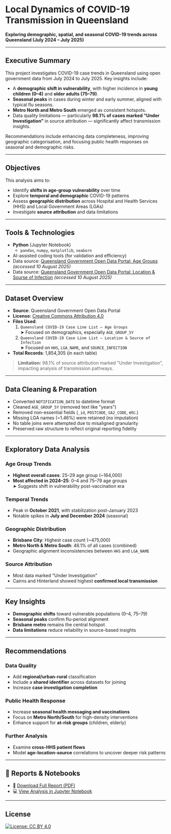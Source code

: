 # Local Dynamics of COVID-19 Transmission in Queensland

**Exploring demographic, spatial, and seasonal COVID-19 trends across Queensland (July 2024 – July 2025)**

---

## Executive Summary

This project investigates COVID-19 case trends in Queensland using open government data from July 2024 to July 2025. Key insights include:

- A **demographic shift in vulnerability**, with higher incidence in **young children (0–4)** and **older adults (75–79)**.
- **Seasonal peaks** in cases during winter and early summer, aligned with typical flu seasons.
- **Metro North and Metro South** emerged as consistent hotspots.
- Data quality limitations — particularly **98.1% of cases marked “Under Investigation”** in source attribution — significantly affect transmission insights.

Recommendations include enhancing data completeness, improving geographic categorisation, and focusing public health responses on seasonal and demographic risks.

---

## Objectives

This analysis aims to:

- Identify **shifts in age-group vulnerability** over time  
- Explore **temporal and demographic** COVID-19 patterns  
- Assess **geographic distribution** across Hospital and Health Services (HHS) and Local Government Areas (LGAs)  
- Investigate **source attribution** and data limitations

---

## Tools & Technologies

- **Python** (Jupyter Notebook)
  - `pandas`, `numpy`, `matplotlib`, `seaborn`
- AI-assisted coding tools (for validation and efficiency)
- Data source: [Queensland Government Open Data Portal: Age Groups](https://www.data.qld.gov.au/dataset/queensland-covid-19-case-line-list-age-groups) *(accessed 10 August 2025)*
- Data source: [Queensland Government Open Data Portal: Location & Sourse of Infection](https://www.data.qld.gov.au/dataset/queensland-covid-19-case-line-list-location-source-of-infection) *(accessed 10 August 2025)*

---

## Dataset Overview

- **Source**: Queensland Government Open Data Portal
- **License**: [Creative Commons Attribution 4.0](https://creativecommons.org/licenses/by/4.0/)
- **Files Used**:
  1. `Queensland COVID-19 Case Line List – Age Groups`  
     ➤ Focused on demographics, especially `AGE_GROUP_5Y`  
  2. `Queensland COVID-19 Case Line List – Location & Source of Infection`  
     ➤ Focused on `HHS`, `LGA_NAME`, and `SOURCE_INFECTION`  
- **Total Records**: 1,854,305 (in each table)

> **Limitation:** 98.1% of source attribution marked "Under Investigation", impacting analysis of transmission pathways.

---

## Data Cleaning & Preparation

- Converted `NOTIFICATION_DATE` to datetime format
- Cleaned `AGE_GROUP_5Y` (removed text like "years")
- Removed non-essential fields (`_id`, `POSTCODE`, `SA2_CODE`, etc.)
- Missing LGA names (~1.46%) were retained (no imputation)
- No table joins were attempted due to misaligned granularity
- Preserved raw structure to reflect original reporting fidelity

---

## Exploratory Data Analysis

### Age Group Trends

- **Highest overall cases**: 25–29 age group (~164,000)
- **Most affected in 2024–25**: 0–4 and 75–79 age groups  
  ➤ Suggests shift in vulnerability post-vaccination era

### Temporal Trends

- Peak in **October 2021**, with stabilization post-January 2023
- Notable spikes in **July and December 2024** (seasonal)

### Geographic Distribution

- **Brisbane City**: Highest case count (~475,000)
- **Metro North & Metro South**: 46.1% of all cases (combined)
- Geographic alignment inconsistencies between `HHS` and `LGA_NAME`

### Source Attribution

- Most data marked "Under Investigation"
- Cairns and Hinterland showed highest **confirmed local transmission**

---
## Key Insights

- **Demographic shifts** toward vulnerable populations (0–4, 75–79)
- **Seasonal peaks** confirm flu-period alignment
- **Brisbane metro** remains the central hotspot
- **Data limitations** reduce reliability in source-based insights

---

## Recommendations

### Data Quality

- Add **regional/urban-rural** classification
- Include a **shared identifier** across datasets for joining
- Increase **case investigation completion**

### Public Health Response

- Increase **seasonal health messaging and vaccinations**
- Focus on **Metro North/South** for high-density interventions
- Enhance support for **at-risk groups** (children, elderly)

### Further Analysis

- Examine **cross-HHS patient flows**
- Model **age-location-source** correlations to uncover deeper risk patterns

---

## 📄 Reports & Notebooks

- 📘 [Download Full Report (PDF)](./qld-covid19-data-analysis-report-2025.pdf)
- 💻 [View Analysis in Jupyter Notebook](./qld-covid19-2025.ipynb)

---

## License

[![License: CC BY 4.0](https://img.shields.io/badge/License-CC%20BY%204.0-lightgrey.svg)](https://creativecommons.org/licenses/by/4.0/)
